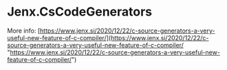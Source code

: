 # Jenx.CsCodeGenerators 

More info: [https://www.jenx.si/2020/12/22/c-source-generators-a-very-useful-new-feature-of-c-compiler/](https://www.jenx.si/2020/12/22/c-source-generators-a-very-useful-new-feature-of-c-compiler/ "https://www.jenx.si/2020/12/22/c-source-generators-a-very-useful-new-feature-of-c-compiler/") 
